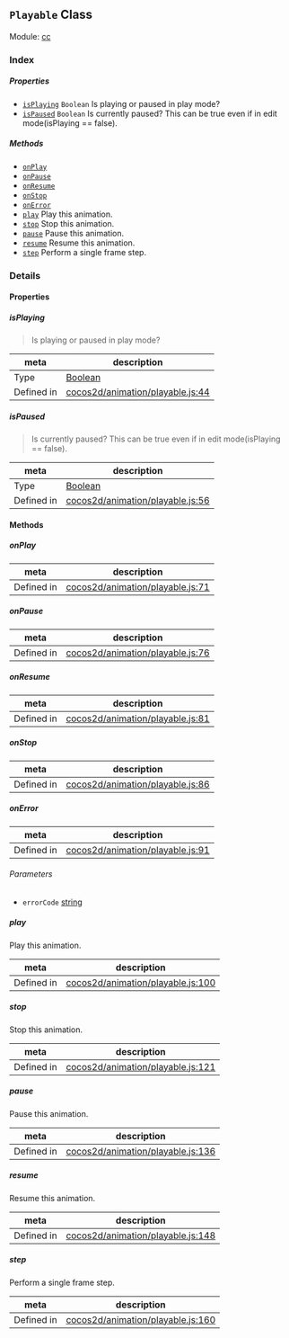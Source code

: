 ## `Playable` Class



Module: [cc](../modules/cc.md)






### Index

##### Properties

  - [`isPlaying`](#isplaying) `Boolean` Is playing or paused in play mode?
  - [`isPaused`](#ispaused) `Boolean` Is currently paused? This can be true even if in edit mode(isPlaying == false).



##### Methods

  - [`onPlay`](#onplay) 
  - [`onPause`](#onpause) 
  - [`onResume`](#onresume) 
  - [`onStop`](#onstop) 
  - [`onError`](#onerror) 
  - [`play`](#play) Play this animation.
  - [`stop`](#stop) Stop this animation.
  - [`pause`](#pause) Pause this animation.
  - [`resume`](#resume) Resume this animation.
  - [`step`](#step) Perform a single frame step.



### Details


#### Properties


##### isPlaying

> Is playing or paused in play mode?

| meta | description |
|------|-------------|
| Type | <a href="https://developer.mozilla.org/en/JavaScript/Reference/Global_Objects/Boolean" class="crosslink external" target="_blank">Boolean</a> |
| Defined in | [cocos2d/animation/playable.js:44](https://github.com/cocos-creator/engine/blob/5a29bc48b8b66d479bb93d92e64418ce8a7c0f34/cocos2d/animation/playable.js#L44) |



##### isPaused

> Is currently paused? This can be true even if in edit mode(isPlaying == false).

| meta | description |
|------|-------------|
| Type | <a href="https://developer.mozilla.org/en/JavaScript/Reference/Global_Objects/Boolean" class="crosslink external" target="_blank">Boolean</a> |
| Defined in | [cocos2d/animation/playable.js:56](https://github.com/cocos-creator/engine/blob/5a29bc48b8b66d479bb93d92e64418ce8a7c0f34/cocos2d/animation/playable.js#L56) |






<!-- Method Block -->
#### Methods


##### onPlay



| meta | description |
|------|-------------|
| Defined in | [cocos2d/animation/playable.js:71](https://github.com/cocos-creator/engine/blob/5a29bc48b8b66d479bb93d92e64418ce8a7c0f34/cocos2d/animation/playable.js#L71) |



##### onPause



| meta | description |
|------|-------------|
| Defined in | [cocos2d/animation/playable.js:76](https://github.com/cocos-creator/engine/blob/5a29bc48b8b66d479bb93d92e64418ce8a7c0f34/cocos2d/animation/playable.js#L76) |



##### onResume



| meta | description |
|------|-------------|
| Defined in | [cocos2d/animation/playable.js:81](https://github.com/cocos-creator/engine/blob/5a29bc48b8b66d479bb93d92e64418ce8a7c0f34/cocos2d/animation/playable.js#L81) |



##### onStop



| meta | description |
|------|-------------|
| Defined in | [cocos2d/animation/playable.js:86](https://github.com/cocos-creator/engine/blob/5a29bc48b8b66d479bb93d92e64418ce8a7c0f34/cocos2d/animation/playable.js#L86) |



##### onError



| meta | description |
|------|-------------|
| Defined in | [cocos2d/animation/playable.js:91](https://github.com/cocos-creator/engine/blob/5a29bc48b8b66d479bb93d92e64418ce8a7c0f34/cocos2d/animation/playable.js#L91) |

###### Parameters
- `errorCode` <a href="https://developer.mozilla.org/en/JavaScript/Reference/Global_Objects/String" class="crosslink external" target="_blank">string</a> 


##### play

Play this animation.

| meta | description |
|------|-------------|
| Defined in | [cocos2d/animation/playable.js:100](https://github.com/cocos-creator/engine/blob/5a29bc48b8b66d479bb93d92e64418ce8a7c0f34/cocos2d/animation/playable.js#L100) |



##### stop

Stop this animation.

| meta | description |
|------|-------------|
| Defined in | [cocos2d/animation/playable.js:121](https://github.com/cocos-creator/engine/blob/5a29bc48b8b66d479bb93d92e64418ce8a7c0f34/cocos2d/animation/playable.js#L121) |



##### pause

Pause this animation.

| meta | description |
|------|-------------|
| Defined in | [cocos2d/animation/playable.js:136](https://github.com/cocos-creator/engine/blob/5a29bc48b8b66d479bb93d92e64418ce8a7c0f34/cocos2d/animation/playable.js#L136) |



##### resume

Resume this animation.

| meta | description |
|------|-------------|
| Defined in | [cocos2d/animation/playable.js:148](https://github.com/cocos-creator/engine/blob/5a29bc48b8b66d479bb93d92e64418ce8a7c0f34/cocos2d/animation/playable.js#L148) |



##### step

Perform a single frame step.

| meta | description |
|------|-------------|
| Defined in | [cocos2d/animation/playable.js:160](https://github.com/cocos-creator/engine/blob/5a29bc48b8b66d479bb93d92e64418ce8a7c0f34/cocos2d/animation/playable.js#L160) |




